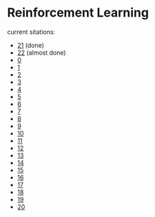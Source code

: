 # Reinforcement Learning
<!-- this was a hack because foam does not suppoert backlink refrencing -->
current sitations:
- [21](rl-sitations/21.md) (done)
- [22](rl-sitations/22.md) (almost done)
- [0](rl-sitations/0.md)
- [1](rl-sitations/1.md)
- [2](rl-sitations/2.md)
- [3](rl-sitations/3.md)
- [4](rl-sitations/4.md)
- [5](rl-sitations/5.md)
- [6](rl-sitations/6.md)
- [7](rl-sitations/7.md)
- [8](rl-sitations/8.md)
- [9](rl-sitations/9.md)
- [10](rl-sitations/10.md)
- [11](rl-sitations/11.md)
- [12](rl-sitations/12.md)
- [13](rl-sitations/13.md)
- [14](rl-sitations/14.md)
- [15](rl-sitations/15.md)
- [16](rl-sitations/16.md)
- [17](rl-sitations/17.md)
- [18](rl-sitations/18.md)
- [19](rl-sitations/19.md)
- [20](rl-sitations/20.md)
